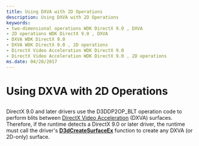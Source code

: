 ```yaml
---
title: Using DXVA with 2D Operations
description: Using DXVA with 2D Operations
keywords:
- two-dimensional operations WDK DirectX 9.0 , DXVA
- 2D operations WDK DirectX 9.0 , DXVA
- DXVA WDK DirectX 9.0
- DXVA WDK DirectX 9.0 , 2D operations
- DirectX Video Acceleration WDK DirectX 9.0
- DirectX Video Acceleration WDK DirectX 9.0 , 2D operations
ms.date: 04/20/2017
---
```


# Using DXVA with 2D Operations


## <span id="ddk_using_dxva_with_2d_operations_gg"></span><span id="DDK_USING_DXVA_WITH_2D_OPERATIONS_GG"></span>


DirectX 9.0 and later drivers use the D3DDP2OP\_BLT operation code to perform blits between [DirectX Video Acceleration](directx-video-acceleration.md) (DXVA) surfaces. Therefore, if the runtime detects a DirectX 9.0 or later driver, the runtime must call the driver's [**D3dCreateSurfaceEx**](/windows/win32/api/ddrawint/nc-ddrawint-pdd_createsurfaceex) function to create any DXVA (or 2D-only) surface.

 

